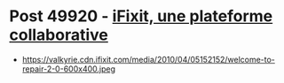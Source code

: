 # Post 49920 - [iFixit, une plateforme collaborative](https://www.ifixit.com/News/49920/ifixit-une-plateforme-collaborative)

- https://valkyrie.cdn.ifixit.com/media/2010/04/05152152/welcome-to-repair-2-0-600x400.jpeg
